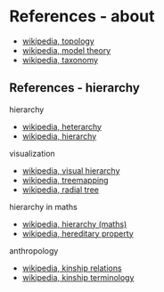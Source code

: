 
<!-- ======================================================================= -->
# References - about

* [wikipedia, topology](https://en.wikipedia.org/wiki/Topology)
* [wikipedia, model theory](https://en.wikipedia.org/wiki/Model_theory)
* [wikipedia, taxonomy](https://en.wikipedia.org/wiki/Taxonomy_%28general%29)

<!-- ======================================================================= -->
## References - hierarchy

hierarchy

* [wikipedia, heterarchy](https://en.wikipedia.org/wiki/Heterarchy)
* [wikipedia, hierarchy](https://en.wikipedia.org/wiki/Hierarchy)

visualization

* [wikipedia, visual hierarchy](https://en.wikipedia.org/wiki/Visual_hierarchy)
* [wikipedia, treemapping](https://en.wikipedia.org/wiki/Treemapping)
* [wikipedia, radial tree](https://en.wikipedia.org/wiki/Radial_tree)

hierarchy in maths

* [wikipedia, hierarchy (maths)](https://en.wikipedia.org/wiki/Hierarchy_%28mathematics%29)
* [wikipedia, hereditary property](https://en.wikipedia.org/wiki/Hereditary_property)

anthropology

* [wikipedia, kinship relations](https://en.wikipedia.org/wiki/Kinship)
* [wikipedia, kinship terminology](https://en.wikipedia.org/wiki/Kinship_terminology)
